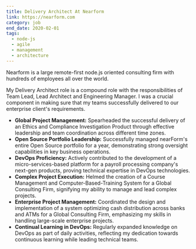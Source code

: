 ```yaml
---
title: Delivery Architect At Nearform
link: https://nearform.com
category: job
end_date: 2020-02-01
tags:
  - node-js
  - agile
  - management
  - architecture
---
```


Nearform is a large remote-first node.js oriented consulting firm with hundreds of employees all over the world.
  
My Delivery Architect role is a compound role with the responsibilities of Team Lead, Lead Architect and Engineering Manager. I was a crucial component in making sure that my teams successfully delivered to our enterprise client's requirements.  
  
* **Global Project Management:** Spearheaded the successful delivery of an Ethics and Compliance Investigation Product through effective leadership and team coordination across different time zones.
* **Open Source Portfolio Leadership:** Successfully managed nearForm's entire Open Source portfolio for a year, demonstrating strong oversight capabilities in key business operations.
* **DevOps Proficiency:** Actively contributed to the development of a micro-services-based platform for a payroll processing company's next-gen products, proving technical expertise in DevOps technologies.
* **Complex Project Execution:** Helmed the creation of a Course Management and Computer-Based-Training System for a Global Consulting Firm, signifying my ability to manage and lead complex projects.
* **Enterprise Project Management:** Coordinated the design and implementation of a system optimizing cash distribution across banks and ATMs for a Global Consulting Firm, emphasizing my skills in handling large-scale enterprise projects.
* **Continual Learning in DevOps:** Regularly expanded knowledge on DevOps as part of daily activities, reflecting my dedication towards continuous learning while leading technical teams.
